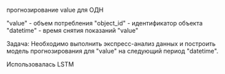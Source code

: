 прогнозирование value для ОДН

"value" - объем потребления
"object_id" - идентификатор объекта
"datetime" - время снятия показаний "value"

Задача:
Необходимо выполнить экспресс-анализ данных и построить модель прогнозирования для "value" на следующий период "datetime".

Использовалась LSTM
